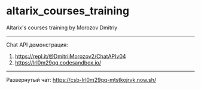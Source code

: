 # altarix_courses_training
Altarix's courses training by Morozov Dmitriy
****
Chat API демонстрация:    
 1.  https://repl.it/@DmitriiMorozov2/ChatAPIv04 
 2.  https://lrl0m29qq.codesandbox.io/
 ****
Развернутый чат:    https://csb-lrl0m29qq-mtstkojrvk.now.sh/
